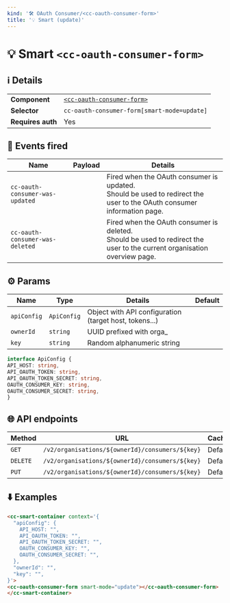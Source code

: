 ```yaml
---
kind: '🛠 OAuth Consumer/<cc-oauth-consumer-form>'
title: '💡 Smart (update)'
---
```

# 💡 Smart `<cc-oauth-consumer-form>`

## ℹ️ Details

<table>
<tr><td><strong>Component    </strong> <td><a href="https://www.clever-cloud.com/developers/doc/clever-components/?path=/story/🛠-oauth-consumer-cc-oauth-consumer-form--default-story"><code>&lt;cc-oauth-consumer-form&gt;</code></a>
<tr><td><strong>Selector     </strong> <td><code>cc-oauth-consumer-form[smart-mode=update]</code>
<tr><td><strong>Requires auth</strong> <td>Yes
</table>

## 👋️ Events fired

| Name                            | Payload | Details                                                                                                                      |
|---------------------------------|---------|------------------------------------------------------------------------------------------------------------------------------|
| `cc-oauth-consumer-was-updated` |         | Fired when the OAuth consumer is updated.<br/>Should be used to redirect the user to the OAuth consumer information page.    |
| `cc-oauth-consumer-was-deleted`     |         | Fired when the OAuth consumer is deleted.<br/>Should be used to redirect the user to the current organisation overview page. |



## ⚙️ Params

| Name        | Type         | Details                                                | Default |
|-------------|--------------|--------------------------------------------------------|---------|
| `apiConfig` | `ApiConfig`  | Object with API configuration (target host, tokens...) |         |
| `ownerId`   | `string`     | UUID prefixed with orga_                               |         |
| `key`       | `string`     | Random alphanumeric string                             |         |


  ```ts
interface ApiConfig {
  API_HOST: string,
  API_OAUTH_TOKEN: string,
  API_OAUTH_TOKEN_SECRET: string,
  OAUTH_CONSUMER_KEY: string,
  OAUTH_CONSUMER_SECRET: string,
}
```

## 🌐 API endpoints

| Method   | URL                                             | Cache?  |
|----------|-------------------------------------------------|---------|
| `GET`    | `/v2/organisations/${ownerId}/consumers/${key}` | Default |
| `DELETE` | `/v2/organisations/${ownerId}/consumers/${key}` | Default |
| `PUT`    | `/v2/organisations/${ownerId}/consumers/${key}` | Default |



## ⬇️️ Examples

  ```html
<cc-smart-container context='{
    "apiConfig": {
      API_HOST: "",
      API_OAUTH_TOKEN: "",
      API_OAUTH_TOKEN_SECRET: "",
      OAUTH_CONSUMER_KEY: "",
      OAUTH_CONSUMER_SECRET: "",
    },
    "ownerId": "",
    "key": "",
}'>
  <cc-oauth-consumer-form smart-mode="update"></cc-oauth-consumer-form>
</cc-smart-container>
```
